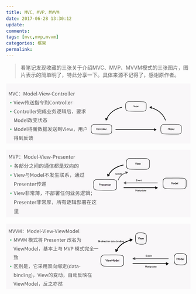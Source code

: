 ```yaml
---
title: MVC、MVP、MVVM
date: 2017-06-28 13:30:12
update:
comments:
tags: [mvc,mvp,mvvm]
categories: 框架
permalink:
---
```

>看笔记发现收藏的三张关于介绍MVC、MVP、MVVM模式的三张图片，图片表示的简单明了，特此分享一下。具体来源不记得了，感谢原作者。
<!--more-->

![Alt MVC](/2017/06/MVC、MVP、MVVM/MVC.png)

![Alt MVP](/2017/06/MVC、MVP、MVVM/MVP.png)

![Alt MVVM](/2017/06/MVC、MVP、MVVM/MVVM.png)
